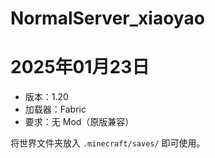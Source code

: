 # NormalServer_xiaoyao

# 2025年01月23日

- 版本：1.20
- 加载器：Fabric
- 要求：无 Mod（原版兼容）

将世界文件夹放入 `.minecraft/saves/` 即可使用。
